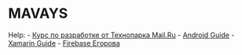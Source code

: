 MAVAYS
======

Help:
    - [Курс по разработке от Технопарка Mail.Ru](youtube.com/playlist?list=PLrCZzMib1e9qLzDXvYnpnJdUsGr3t7fSu)
    - [Android Guide](developer.android.com)
    - [Xamarin Guide](developer.xamarin.com)
    - [Firebase Егорова](github.com/xoposhiy/firebase-course)

